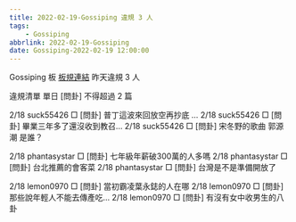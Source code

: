 ```yaml
---
title: 2022-02-19-Gossiping 違規 3 人
tags:
    - Gossiping
abbrlink: 2022-02-19-Gossiping
date: Gossiping-2022-02-19 12:00:00
---
```

Gossiping 板 [板規連結](https://www.ptt.cc/bbs/Gossiping/M.1637425085.A.07D.html)
昨天違規 3 人
<!-- more -->

違規清單
單日 [問卦] 不得超過 2 篇

2/18 suck55426 □ [問卦] 普丁這波來回放空再抄底 …
2/18 suck55426 □ [問卦] 畢業三年多了還沒收到教召…
2/18 suck55426 □ [問卦] 宋冬野的歌曲 郭源潮 是誰？

2/18 phantasystar □ [問卦] 七年級年薪破300萬的人多嗎
2/18 phantasystar □ [問卦] 台北推薦的會客菜
2/18 phantasystar □ [問卦] 台灣是不是準備開放了

2/18 lemon0970 □ [問卦] 當初霸凌葉永鋕的人在哪
2/18 lemon0970 □ [問卦] 那些說年輕人不能去傳產吃…
2/18 lemon0970 □ [問卦] 有沒有女中收男生的八卦